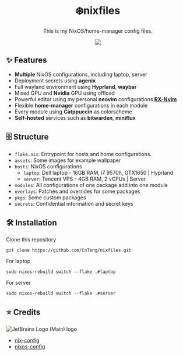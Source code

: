 <h1 align = "center">❄️nixfiles</h1>

<p align = "center">This is my NixOS/home-manager config files.</p>

<p align = "center">
  <a href = "https://nixos.org">
    <img src = "https://img.shields.io/static/v1?style=for-the-badge&logo=nixos&logoColor=white&label=&message=Built%20with%20Nix&color=8aadf4"/>
  </a>
</p>

## ✨ Features

- **Multiple** NixOS configurations, including laptop, server
- Deployment secrets using **agenix**
- Full wayland environment using **Hyprland**, **waybar**
- Mixed GPU and **Nvidia** GPU using offload
- Powerful editor using my personal **neovim** configurations **[RX-Nvim](https://github.com/CnTeng/RX-Nvim)**
- Flexible **home-manager** configurations in each module
- Every module using **Catppuccin** as colorscheme
- **Self-hosted** services such as **bitwarden**, **miniflux**

## 🗄 Structure

- `flake.nix`: Entrypoint for hosts and home configurations.
- `assets`: Some images for example wallpaper
- `hosts`: NixOS configurations
  - `laptop`: Dell laptop - 16GB RAM, i7 9570h, GTX1650 | Hyprland
  - `server`: Tencent VPS - 4GB RAM, 2 vCPUs | Server
- `modules`: All configurations of one package add into one module
- `overlays`: Patches and overrides for some packages
- `pkgs`: Some custom packages
- `secrets`: Confidential information and secret keys

## 🛠 Installation

Clone this repository

```shell
git clone https://github.com/CnTeng/nixfiles.git
```

For laptop

```shell
sudo nixos-rebuild switch --flake .#laptop
```

For server

```shell
sudo nixos-rebuild switch --flake .#server
```

## ⭐ Credits

![JetBrains Logo (Main) logo](https://resources.jetbrains.com/storage/products/company/brand/logos/jb_beam.svg)

- [nix-config](https://github.com/Misterio77/nix-config/tree/main)
- [nixos-config](https://github.com/MatthiasBenaets/nixos-config)
